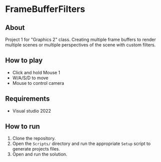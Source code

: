 # FrameBufferFilters

## About

Project 1 for "Graphics 2" class. Creating multiple frame buffers to render multiple scenes or multiple perspectives of the scene with custom filters.

## How to play

- Click and hold Mouse 1
- W/A/S/D to move
- Mouse to control camera

## Requirements

- Visual studio 2022

## How to run

1. Clone the repository.
2. Open the `Scripts/` directory and run the appropriate `Setup` script to generate projects files.
3. Open and run the solution.
